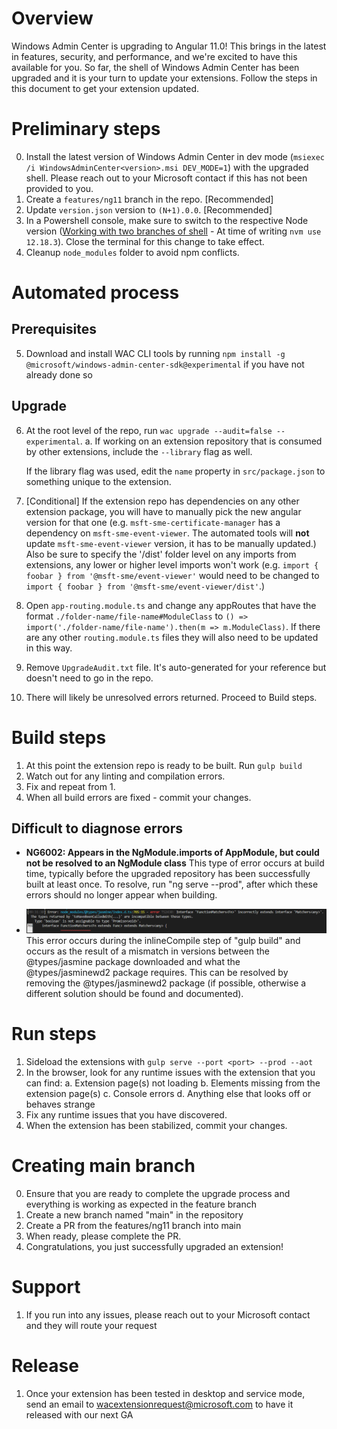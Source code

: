 # Overview

Windows Admin Center is upgrading to Angular 11.0! This brings in the latest in features, security, and performance, and we're excited to have this available for you. So far, the shell of Windows Admin Center has been upgraded and it is your turn to update your extensions. Follow the steps in this document to get your extension updated.

# Preliminary steps

0. Install the latest version of Windows Admin Center in dev mode (`msiexec /i WindowsAdminCenter<version>.msi DEV_MODE=1`) with the upgraded shell. Please reach out to your Microsoft contact if this has not been provided to you.
1. Create a `features/ng11` branch in the repo. [Recommended]
2. Update `version.json` version to `(N+1).0.0`. [Recommended]
3. In a Powershell console, make sure to switch to the respective Node version ([Working with two branches of shell](./Working-with-two-branches-of-shell.md) - At time of writing `nvm use 12.18.3`). Close the terminal for this change to take effect.
4. Cleanup `node_modules` folder to avoid npm conflicts.

# Automated process
## Prerequisites

5. Download and install WAC CLI tools by running `npm install -g @microsoft/windows-admin-center-sdk@experimental` if you have not already done so 

## Upgrade

6. At the root level of the repo, run `wac upgrade --audit=false --experimental`.
a. If working on an extension repository that is consumed by other extensions, include the `--library` flag as well.
    
    If the library flag was used, edit the `name` property in `src/package.json` to something unique to the extension.


7. [Conditional] If the extension repo has dependencies on any other extension package, you will have to manually pick the new angular version for that one (e.g. `msft-sme-certificate-manager` has a dependency on `msft-sme-event-viewer`. The automated tools will **not** update `msft-sme-event-viewer` version, it has to be manually updated.)
Also be sure to specify the '/dist' folder level on any imports from extensions, any lower or higher level imports won't work (e.g. `import { foobar } from '@msft-sme/event-viewer'` would need to be changed to `import { foobar } from '@msft-sme/event-viewer/dist'`.) 
8. Open `app-routing.module.ts` and change any appRoutes that have the format `./folder-name/file-name#ModuleClass` to `() => import('./folder-name/file-name').then(m => m.ModuleClass)`. If there are any other `routing.module.ts` files they will also need to be updated in this way.
9. Remove `UpgradeAudit.txt` file. It's auto-generated for your reference but doesn't need to go in the repo.
10. There will likely be unresolved errors returned. Proceed to Build steps.

# Build steps
1. At this point the extension repo is ready to be built. Run `gulp build`
2. Watch out for any linting and compilation errors.
3. Fix and repeat from 1.
4. When all build errors are fixed - commit your changes.

## Difficult to diagnose errors
- **NG6002: Appears in the NgModule.imports of AppModule, but could not be resolved to an NgModule class**
This type of error occurs at build time, typically before the upgraded repository has been successfully built at least once. To resolve, run "ng serve --prod", after which these errors should no longer appear when building.

- ![image.png](./error.png)
This error occurs during the inlineCompile step of "gulp build" and occurs as the result of a mismatch in versions between the @types/jasmine package downloaded and what the @types/jasminewd2 package requires. This can be resolved by removing the @types/jasminewd2 package (if possible, otherwise a different solution should be found and documented).


# Run steps
1. Sideload the extensions with `gulp serve --port <port> --prod --aot`
2. In the browser, look for any runtime issues with the extension that you can find:
    a. Extension page(s) not loading
    b. Elements missing from the extension page(s)
    c. Console errors
    d. Anything else that looks off or behaves strange
3. Fix any runtime issues that you have discovered.
4. When the extension has been stabilized, commit your changes.

# Creating main branch
0. Ensure that you are ready to complete the upgrade process and everything is working as expected in the feature branch
1. Create a new branch named "main" in the repository
2. Create a PR from the features/ng11 branch into main
3. When ready, please complete the PR. 
4. Congratulations, you just successfully upgraded an extension!

# Support
1. If you run into any issues, please reach out to your Microsoft contact and they will route your request
    
# Release
1. Once your extension has been tested in desktop and service mode, send an email to wacextensionrequest@microsoft.com to have it released with our next GA

